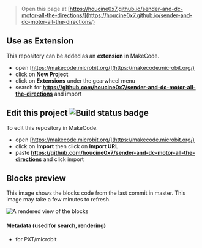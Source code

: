 
> Open this page at [https://houcine0x7.github.io/sender-and-dc-motor-all-the-directions/](https://houcine0x7.github.io/sender-and-dc-motor-all-the-directions/)

## Use as Extension

This repository can be added as an **extension** in MakeCode.

* open [https://makecode.microbit.org/](https://makecode.microbit.org/)
* click on **New Project**
* click on **Extensions** under the gearwheel menu
* search for **https://github.com/houcine0x7/sender-and-dc-motor-all-the-directions** and import

## Edit this project ![Build status badge](https://github.com/houcine0x7/sender-and-dc-motor-all-the-directions/workflows/MakeCode/badge.svg)

To edit this repository in MakeCode.

* open [https://makecode.microbit.org/](https://makecode.microbit.org/)
* click on **Import** then click on **Import URL**
* paste **https://github.com/houcine0x7/sender-and-dc-motor-all-the-directions** and click import

## Blocks preview

This image shows the blocks code from the last commit in master.
This image may take a few minutes to refresh.

![A rendered view of the blocks](https://github.com/houcine0x7/sender-and-dc-motor-all-the-directions/raw/master/.github/makecode/blocks.png)

#### Metadata (used for search, rendering)

* for PXT/microbit
<script src="https://makecode.com/gh-pages-embed.js"></script><script>makeCodeRender("{{ site.makecode.home_url }}", "{{ site.github.owner_name }}/{{ site.github.repository_name }}");</script>
